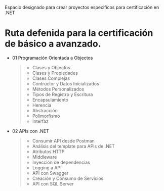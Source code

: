 Espacio designado para crear proyectos especificos para certificación en .NET

# Ruta defenida para la certificación de básico a avanzado.

 * 01 Programación Orientada a Objectos
   > - Clases y Objectos
   > - Clases y Propiedades
   > - Clases Complejas
   > - Contructor y Datos Inicializados
   > - Métodos Personalizados
   > - Tipos de Registrp y Escritura
   > - Encapsulamiento
   > - Herencia
   > - Abstracción
   > - Polimorfismo
   > - Interfaz

* 02 APIs con .NET
   > - Consumir API desde Postman
   > - Análisis del template para APIs de .NET
   > - Atributos HTTP
   > - Middleware
   > - Inyección de dependencias
   > - Logging a API
   > - API con Swagger
   > - Creación y Consumo de Servicios
   > - API con SQL Server

